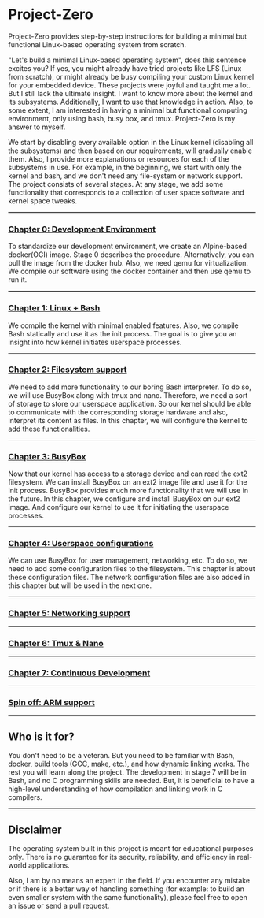 ﻿# Project-Zero

<!---
<p align="center">
    <img src="logo_outlined.svg" width="400" alt="Project Zero logo">
</p>
-->

Project-Zero provides step-by-step instructions for building a minimal but functional Linux-based operating system from scratch.

"Let's build a minimal Linux-based operating system", does this sentence excites you? If yes, you might already have tried projects like LFS (Linux from scratch), or might already be busy compiling your custom Linux kernel for your embedded device. These projects were joyful and taught me a lot. But I still lack the ultimate insight. I want to know more about the kernel and its subsystems. Additionally, I want to use that knowledge in action. Also, to some extent, I am interested in having a minimal but functional computing environment, only using bash, busy box, and tmux. Project-Zero is my answer to myself.

We start by disabling every available option in the Linux kernel (disabling all the subsystems) and then based on our requirements, will gradually enable them. Also, I provide more explanations or resources for each of the subsystems in use. For example, in the beginning, we start with only the kernel and bash, and we don't need any file-system or network support. The project consists of several stages. At any stage, we add some functionality that corresponds to a collection of user space software and kernel space tweaks.

<hr style="border: solid gray; border-width: 1px 0 0 0">
<h3 ><a href="Chapter-0.md">Chapter 0: Development Environment</a></h3>

To standardize our development environment, we create an Alpine-based docker(OCI) image. Stage 0 describes the procedure. Alternatively, you can pull the image from the docker hub. Also, we need qemu for virtualization. We compile our software using the docker container and then use qemu to run it.

<hr style="border: solid gray; border-width: 1px 0 0 0">
<h3><a href="Chapter-1.md">Chapter 1: Linux + Bash</a></h3>


We compile the kernel with minimal enabled features. Also, we compile Bash statically and use it as the init process. The goal is to give you an insight into how kernel initiates userspace processes.

<hr />
<h3><a href="Chapter-2.md">Chapter 2: Filesystem support</a></h3>

We need to add more functionality to our boring Bash interpreter. To do so, we will use BusyBox along with tmux and nano. Therefore, we need a sort of storage to store our userspace application. So our kernel should be able to communicate with the corresponding storage hardware and also, interpret its content as files. In this chapter, we will configure the kernel to add these functionalities.

<hr />
<h3><a href="Chapter-3.md">Chapter 3: BusyBox</a></h3>

Now that our kernel has access to a storage device and can read the ext2 filesystem. We can install BusyBox on an ext2 image file and use it for the init process. BusyBox provides much more functionality that we will use in the future. In this chapter, we configure and install BusyBox on our ext2 image. And configure our kernel to use it for initiating the userspace processes.

<hr />
<h3><a href="Chapter-4.md">Chapter 4: Userspace configurations</a></h3>

We can use BusyBox for user management, networking, etc. To do so, we need to add some configuration files to the filesystem. This chapter is about these configuration files. The network configuration files are also added in this chapter but will be used in the next one.

<hr />
<h3><a href="Chapter-5.md">Chapter 5: Networking support</a></h3>

<hr />
<h3><a href="Chapter-6.md">Chapter 6: Tmux & Nano</a></h3>

<hr />
<h3><a href="Chapter-7.md">Chapter 7: Continuous Development</a></h3>

<hr />
<h3><a href="Spin-off.md">Spin off: ARM support</a></h3>

<hr />

## Who is it for?

You don't need to be a veteran. But you need to be familiar with Bash, docker, build tools (GCC, make, etc.), and how dynamic linking works. The rest you will learn along the project. The development in stage 7 will be in Bash, and no C programming skills are needed. But, it is beneficial to have a high-level understanding of how compilation and linking work in C compilers.

<hr />

## Disclaimer

The operating system built in this project is meant for educational purposes only. There is no guarantee for its security, reliability, and efficiency in real-world applications.

Also, I am by no means an expert in the field. If you encounter any mistake or if there is a better way of handling something (for example: to build an even smaller system with the same functionality), please feel free to open an issue or send a pull request.